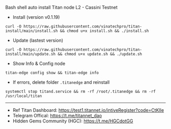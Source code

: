 Bash shell auto install Titan node L2 - Cassini Testnet
- Install (version v0.1.19)
```
curl -O https://raw.githubusercontent.com/vinatechpro/titan-install/main/install.sh && chmod u+x install.sh && ./install.sh
```
- Update (lastest version)
```
curl -O https://raw.githubusercontent.com/vinatechpro/titan-install/main/update.sh && chmod u+x update.sh && ./update.sh
```
- Show Info & Config node
```
titan-edge config show && titan-edge info
```
- If errors, delete folder `.titanedge` and reinstall
```
systemctl stop titand.service && rm -rf /root/.titanedge && rm -rf /usr/local/titan
```
------------
- Ref Titan Dashboard: https://test1.titannet.io/intiveRegister?code=CtKlIe
- Telegram Offical: https://t.me/titannet_dao
- Hidden Gems Community (HGC): https://t.me/HGCdotGG
